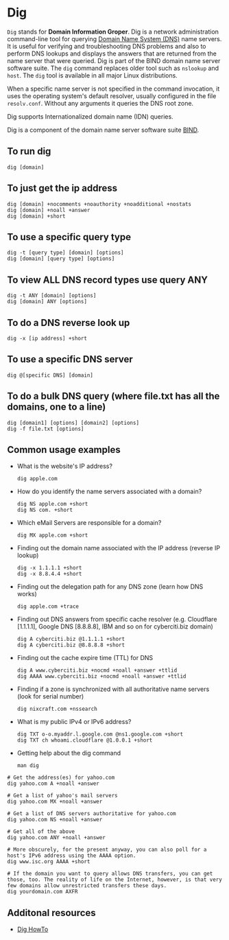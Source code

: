 # Dig

`Dig` stands for **Domain Information Groper**. Dig is a network administration command-line tool for querying [Domain Name System (DNS)](../networking/dns.md) name servers. It is useful for verifying and troubleshooting DNS problems and also to perform DNS lookups and displays the answers that are returned from the name server that were queried. Dig is part of the BIND domain name server software suite. The `dig` command replaces older tool such as `nslookup` and `host`. The `dig` tool is available in all major Linux distributions.

When a specific name server is not specified in the command invocation, it uses the operating system's default resolver, usually configured in the file `resolv.conf`. Without any arguments it queries the DNS root zone.

Dig supports Internationalized domain name (IDN) queries.

Dig is a component of the domain name server software suite [BIND](../networking/bind.md).

## To run dig
```shell
dig [domain]
```

## To just get the ip address
```shell
dig [domain] +nocomments +noauthority +noadditional +nostats 
dig [domain] +noall +answer
dig [domain] +short
```

## To use a specific query type
```shell
dig -t [query type] [domain] [options]
dig [domain] [query type] [options]
```

## To view ALL DNS record types use query ANY
```shell
dig -t ANY [domain] [options]
dig [domain] ANY [options]
```

## To do a DNS reverse look up 
```shell
dig -x [ip address] +short
```

## To use a specific DNS server
```shell
dig @[specific DNS] [domain]
```

## To do a bulk DNS query (where file.txt has all the domains, one to a line)
```shell
dig [domain1] [options] [domain2] [options]
dig -f file.txt [options]
```

## Common usage examples

- What is the website's IP address?
    ```shell
    dig apple.com
	```
- How do you identify the name servers associated with a domain?
    ```shell
    dig NS apple.com +short
    dig NS com. +short
	```
- Which eMail Servers are responsible for a domain?
    ```shell
    dig MX apple.com +short
	```
- Finding out the domain name associated with the IP address (reverse IP lookup)
    ```shell
    dig -x 1.1.1.1 +short
    dig -x 8.8.4.4 +short
	```
- Finding out the delegation path for any DNS zone (learn how DNS works)
    ```shell
    dig apple.com +trace
	```
- Finding out DNS answers from specific cache resolver (e.g. Cloudflare [1.1.1.1], Google DNS [8.8.8.8], IBM and so on for cyberciti.biz domain)
    ```shell
    dig A cyberciti.biz @1.1.1.1 +short
    dig A cyberciti.biz @8.8.8.8 +short
	```
- Finding out the cache expire time (TTL) for DNS
    ```shell
    dig A www.cyberciti.biz +nocmd +noall +answer +ttlid
    dig AAAA www.cyberciti.biz +nocmd +noall +answer +ttlid
	```
- Finding if a zone is synchronized with all authoritative name servers (look for serial number)
    ```shell
    dig nixcraft.com +nssearch
	```
- What is my public IPv4 or IPv6 address?
    ```shell
    dig TXT o-o.myaddr.l.google.com @ns1.google.com +short
    dig TXT ch whoami.cloudflare @1.0.0.1 +short
	```
- Getting help about the dig command
    ```shell
    man dig
	```

```shell
# Get the address(es) for yahoo.com
dig yahoo.com A +noall +answer

# Get a list of yahoo's mail servers
dig yahoo.com MX +noall +answer

# Get a list of DNS servers authoritative for yahoo.com
dig yahoo.com NS +noall +answer

# Get all of the above
dig yahoo.com ANY +noall +answer

# More obscurely, for the present anyway, you can also poll for a host's IPv6 address using the AAAA option.
dig www.isc.org AAAA +short

# If the domain you want to query allows DNS transfers, you can get those, too. The reality of life on the Internet, however, is that very few domains allow unrestricted transfers these days.
dig yourdomain.com AXFR
```

## Additonal resources

- [Dig HowTo](https://www.madboa.com/geek/dig/)
